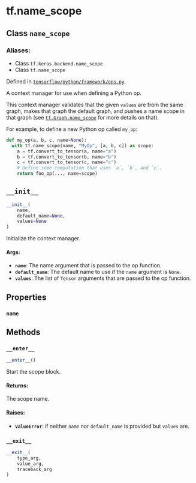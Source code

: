 <div itemscope itemtype="http://developers.google.com/ReferenceObject">
<meta itemprop="name" content="tf.name_scope" />
<meta itemprop="path" content="Stable" />
<meta itemprop="property" content="name"/>
<meta itemprop="property" content="__enter__"/>
<meta itemprop="property" content="__exit__"/>
<meta itemprop="property" content="__init__"/>
</div>

# tf.name_scope

## Class `name_scope`



### Aliases:

* Class `tf.keras.backend.name_scope`
* Class `tf.name_scope`



Defined in [`tensorflow/python/framework/ops.py`](https://www.tensorflow.org/code/tensorflow/python/framework/ops.py).

A context manager for use when defining a Python op.

This context manager validates that the given `values` are from the
same graph, makes that graph the default graph, and pushes a
name scope in that graph (see
<a href="../tf/Graph.md#name_scope"><code>tf.Graph.name_scope</code></a>
for more details on that).

For example, to define a new Python op called `my_op`:

```python
def my_op(a, b, c, name=None):
  with tf.name_scope(name, "MyOp", [a, b, c]) as scope:
    a = tf.convert_to_tensor(a, name="a")
    b = tf.convert_to_tensor(b, name="b")
    c = tf.convert_to_tensor(c, name="c")
    # Define some computation that uses `a`, `b`, and `c`.
    return foo_op(..., name=scope)
```

<h2 id="__init__"><code>__init__</code></h2>

``` python
__init__(
    name,
    default_name=None,
    values=None
)
```

Initialize the context manager.

#### Args:

* <b>`name`</b>: The name argument that is passed to the op function.
* <b>`default_name`</b>: The default name to use if the `name` argument is `None`.
* <b>`values`</b>: The list of `Tensor` arguments that are passed to the op function.



## Properties

<h3 id="name"><code>name</code></h3>





## Methods

<h3 id="__enter__"><code>__enter__</code></h3>

``` python
__enter__()
```

Start the scope block.

#### Returns:

The scope name.


#### Raises:

* <b>`ValueError`</b>: if neither `name` nor `default_name` is provided
    but `values` are.

<h3 id="__exit__"><code>__exit__</code></h3>

``` python
__exit__(
    type_arg,
    value_arg,
    traceback_arg
)
```





